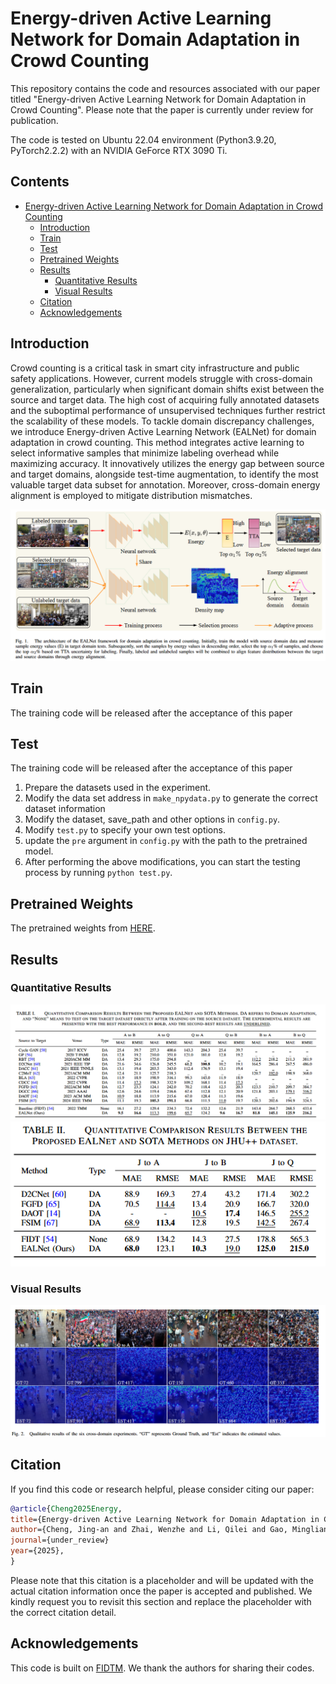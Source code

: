 # Energy-driven Active Learning Network for Domain Adaptation in Crowd Counting

This repository contains the code and resources associated with our paper titled "Energy-driven Active Learning Network for Domain Adaptation in Crowd Counting". Please note that the paper is currently under review for publication.

The code is tested on Ubuntu 22.04 environment (Python3.9.20, PyTorch2.2.2) with an NVIDIA GeForce RTX 3090 Ti.

## Contents

- [Energy-driven Active Learning Network for Domain Adaptation in Crowd Counting](#Energy-driven-Active-Learning-Network-for-Domain-Adaptation-in-Crowd-Countingn)
  <!-- - [Contents](#contents) -->
  - [Introduction](#introduction)
  - [Train](#train)
  - [Test](#test)
  - [Pretrained Weights](#pretrained-weights)
  - [Results](#results)
    - [Quantitative Results](#quantitative-results)
    - [Visual Results](#visual-results)
  - [Citation](#citation)
  - [Acknowledgements](#acknowledgements)

## Introduction

Crowd counting is a critical task in smart city infrastructure and public safety applications. However, current models struggle with cross-domain generalization, particularly when significant domain shifts exist between the source and target data. The high cost of acquiring fully annotated datasets and the suboptimal performance of unsupervised techniques further restrict the scalability of these models. To tackle domain discrepancy challenges, we introduce Energy-driven Active Learning Network (EALNet) for domain adaptation in crowd counting. This method integrates active learning to select informative samples that minimize labeling overhead while maximizing accuracy. It innovatively utilizes the energy gap between source and target domains, alongside test-time augmentation, to identify the most valuable target data subset for annotation. Moreover, cross-domain energy alignment is employed to mitigate distribution mismatches. 

![arch](assets/framework.jpg)

## Train
The training code will be released after the acceptance of this paper


## Test

The training code will be released after the acceptance of this paper
1. Prepare the datasets used in the experiment.
2. Modify the data set address in `make_npydata.py` to generate the correct dataset information
3. Modify the dataset, save_path and other options in `config.py`.
4. Modify `test.py` to specify your own test options.
5. update the `pre` argument in `config.py` with the path to the pretrained model.
6. After performing the above modifications, you can start the testing process by running `python test.py`.

## Pretrained Weights

The pretrained weights from [HERE](https://1drv.ms/f/s!Al2dMJC6HUgQrbYab3ozHGUYrq2itQ?e=i0GN1R).

## Results

### Quantitative Results

![arch](assets/A_B_QNRF.jpg)
![arch](assets/JHU.png)

### Visual Results

![arch](assets/Visual.jpg)

## Citation

If you find this code or research helpful, please consider citing our paper:

```BibTeX
@article{Cheng2025Energy,
title={Energy-driven Active Learning Network for Domain Adaptation in Crowd Counting},
author={Cheng, Jing-an and Zhai, Wenzhe and Li, Qilei and Gao, Mingliang},
journal={under_review}
year={2025},
}
```
Please note that this citation is a placeholder and will be updated with the actual citation information once the paper is accepted and published. We kindly request you to revisit this section and replace the placeholder with the correct citation detail.

## Acknowledgements

This code is built on [FIDTM](https://github.com/dk-liang/FIDTM). We thank the authors for sharing their codes.